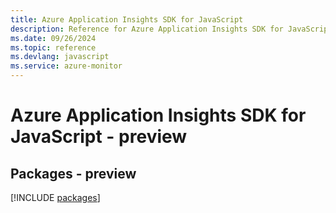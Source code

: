 ```yaml
---
title: Azure Application Insights SDK for JavaScript
description: Reference for Azure Application Insights SDK for JavaScript
ms.date: 09/26/2024
ms.topic: reference
ms.devlang: javascript
ms.service: azure-monitor
---
```

# Azure Application Insights SDK for JavaScript - preview
## Packages - preview
[!INCLUDE [packages](application-insights-index.md)]